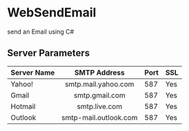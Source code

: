 # WebSendEmail
send an Email using C# 



## Server Parameters

| Server Name        | SMTP Address |Port  | SSL
| ------------- |:-------------:| -----|-----|
| Yahoo!   | smtp.mail.yahoo.com |587 |Yes |
|Gmail      | smtp.gmail.com      |  587| Yes
| Hotmail| smtp.live.com     |  587 | Yes
| Outlook|smtp-mail.outlook.com      |   587 | Yes |


